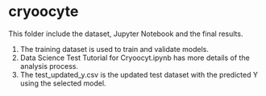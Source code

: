 # cryoocyte

This folder include the dataset, Jupyter Notebook and the final results.

1. The training dataset is used to train and validate models.
2. Data Science Test Tutorial for Cryoocyt.ipynb has more details of the analysis process.
3. The test_updated_y.csv is the updated test dataset with the predicted Y using the selected model.
